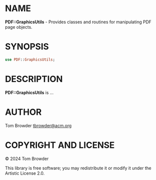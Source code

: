 NAME
====

**PDF::GraphicsUtils** - Provides classes and routines for manipulating PDF page objects.

SYNOPSIS
========

```raku
use PDF::GraphicsUtils;
```

DESCRIPTION
===========

**PDF::GraphicsUtils** is ...

AUTHOR
======

Tom Browder <tbrowder@acm.org>

COPYRIGHT AND LICENSE
=====================

© 2024 Tom Browder

This library is free software; you may redistribute it or modify it under the Artistic License 2.0.

